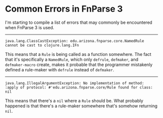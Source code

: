 Common Errors in FnParse 3
==========================

I'm starting to compile a list of errors that may commonly be encountered when FnParse 3 is used.

***

`java.lang.ClassCastException: edu.arizona.fnparse.core.NamedRule cannot be cast to clojure.lang.IFn`

This means that a `Rule` is being called as a function somewhere. The fact that it's specifically a `NamedRule`, which only `defrule`, `defmaker`, and `defmaker-macro` create, makes it probable that the programmer mistakenly defined a rule-maker with `defrule` instead of `defmaker`.

***

`java.lang.IllegalArgumentException: No implementation of method: :apply of protocol: #'edu.arizona.fnparse.core/Rule found for class: nil`

This means that there's a `nil` where a `Rule` should be. What probably happened is that there's a rule-maker somewhere that's somehow returning `nil`.
